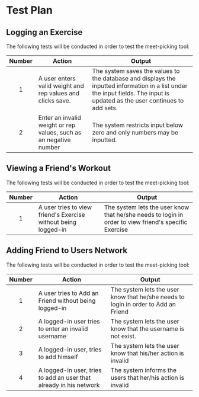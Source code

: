 # Test Plan

## Logging an Exercise

The following tests will be conducted in order to test the meet-picking tool:

| Number | Action | Output |
| :---: | --- | --- |
| 1 | A user enters valid weight and rep values and clicks save. | The system saves the values to the database and displays the inputted information in a list under the input fields. The input is updated as the user continues to add sets. |
| 2 | Enter an invalid weight or rep values, such as an negative number | The system restricts input below zero and only numbers may be inputted. |



## Viewing a Friend's Workout

The following tests will be conducted in order to test the meet-picking tool:

| Number | Action | Output |
| :---: | --- | --- |
| 1 | A user tries to view friend's Exercise without being logged-in | The system lets the user know that he/she needs to login in order to view friend's specific Exercise |

## Adding Friend to Users Network

The following tests will be conducted in order to test the meet-picking tool:

| Number | Action | Output |
| :---: | --- | --- |
| 1 | A user tries to Add an Friend without being logged-in | The system lets the user know that he/she needs to login in order to Add an Friend |
| 2 | A logged-in user tries to enter an invalid username| The system lets the user know that the username is not exist. |
| 3 | A logged-in user, tries to add himself | The system lets the user know that his/her action is invalid |
| 4 | A logged-in user, tries to add an user that already in his network | The system informs the users that her/his action is invalid |
